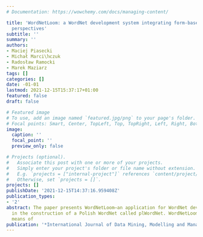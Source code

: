 ```yaml
---
# Documentation: https://wowchemy.com/docs/managing-content/

title: 'WordNetLoom: a WordNet development system integrating form-based and graph-based
  perspectives'
subtitle: ''
summary: ''
authors:
- Maciej Piasecki
- Michał Marci\ŉczuk
- Radosław Ramocki
- Marek Maziarz
tags: []
categories: []
date: -01-01
lastmod: 2021-12-15T15:37:17+01:00
featured: false
draft: false

# Featured image
# To use, add an image named `featured.jpg/png` to your page's folder.
# Focal points: Smart, Center, TopLeft, Top, TopRight, Left, Right, BottomLeft, Bottom, BottomRight.
image:
  caption: ''
  focal_point: ''
  preview_only: false

# Projects (optional).
#   Associate this post with one or more of your projects.
#   Simply enter your project's folder or file name without extension.
#   E.g. `projects = ["internal-project"]` references `content/project/deep-learning/index.md`.
#   Otherwise, set `projects = []`.
projects: []
publishDate: '2021-12-15T14:37:16.959408Z'
publication_types:
- '2'
abstract: The paper presents WordNetLoom–an application for WordNet development used
  in the construction of a Polish WordNet called plWordNet. WordNetLoom provides two
  means of
publication: '*International Journal of Data Mining, Modelling and Management*'
---
```

